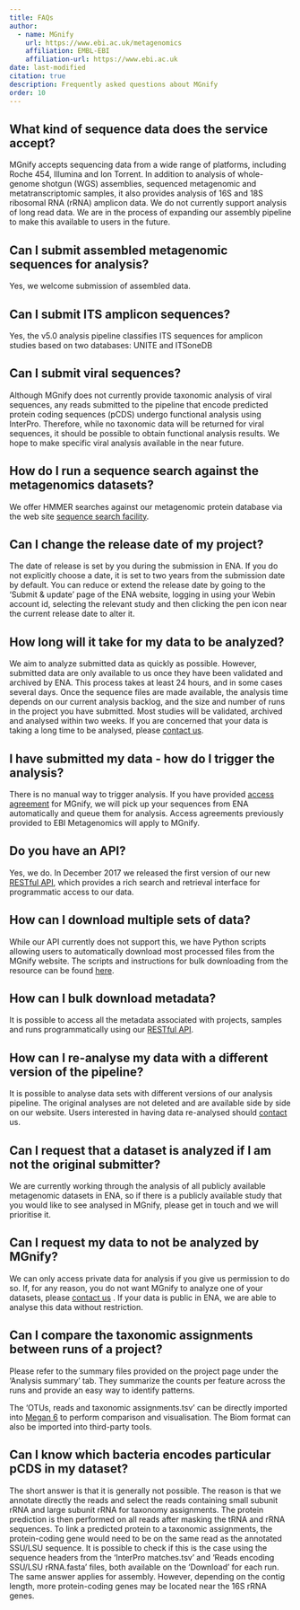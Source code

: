 ```yaml
---
title: FAQs
author: 
  - name: MGnify
    url: https://www.ebi.ac.uk/metagenomics
    affiliation: EMBL-EBI
    affiliation-url: https://www.ebi.ac.uk
date: last-modified
citation: true
description: Frequently asked questions about MGnify
order: 10
---
```


## What kind of sequence data does the service accept?

MGnify accepts sequencing data from a wide range of platforms, including Roche 454, Illumina and Ion Torrent. In addition to analysis of whole-genome shotgun (WGS) assemblies, sequenced metagenomic and metatranscriptomic samples, it also provides analysis of 16S and 18S ribosomal RNA (rRNA) amplicon data. We do not currently support analysis of long read data. We are in the process of expanding our assembly pipeline to make this available to users in the future.

## Can I submit assembled metagenomic sequences for analysis?

Yes, we welcome submission of assembled data.

## Can I submit ITS amplicon sequences?

Yes, the v5.0 analysis pipeline classifies ITS sequences for amplicon studies based on two databases: UNITE and ITSoneDB

## Can I submit viral sequences?

Although MGnify does not currently provide taxonomic analysis of viral sequences, any reads submitted to the pipeline that encode predicted protein coding sequences (pCDS) undergo functional analysis using InterPro. Therefore, while no taxonomic data will be returned for viral sequences, it should be possible to obtain functional analysis results. We hope to make specific viral analysis available in the near future.

## How do I run a sequence search against the metagenomics datasets?

We offer HMMER searches against our metagenomic protein database via the web site [sequence search facility](https://www.ebi.ac.uk/metagenomics/sequence-search/search/phmmer).

## Can I change the release date of my project?

The date of release is set by you during the submission in ENA. If you do not explicitly choose a date, it is set to two years from the submission date by default. You can reduce or extend the release date by going to the ‘Submit & update’ page of the ENA website, logging in using your Webin account id, selecting the relevant study and then clicking the pen icon near the current release date to alter it.

## How long will it take for my data to be analyzed?

We aim to analyze submitted data as quickly as possible. However, submitted data are only available to us once they have been validated and archived by ENA. This process takes at least 24 hours, and in some cases several days. Once the sequence files are made available, the analysis time depends on our current analysis backlog, and the size and number of runs in the project you have submitted. Most studies will be validated, archived and analysed within two weeks. If you are concerned that your data is taking a long time to be analysed, please [contact us](https://www.ebi.ac.uk/about/contact/support/metagenomics).

## I have submitted my data - how do I trigger the analysis?

There is no manual way to trigger analysis. If you have provided [access agreement](https://www.ebi.ac.uk/metagenomics/submit) for MGnify, we will pick up your sequences from ENA automatically and queue them for analysis.
Access agreements previously provided to EBI Metagenomics will apply to MGnify.

## Do you have an API?

Yes, we do. In December 2017 we released the first version of our new [RESTful API](api.md#restapi), which provides a rich search and retrieval interface for programmatic access to our data.

## How can I download multiple sets of data?

While our API currently does not support this, we have Python scripts allowing users to automatically download most processed files from the MGnify website. The scripts and instructions for bulk downloading from the resource can be found [here](https://github.com/ProteinsWebTeam/ebi-metagenomics/wiki/Downloading-results-programmatically).

## How can I bulk download metadata?

It is possible to access all the metadata associated with projects, samples and runs programmatically using our [RESTful API](api.md#restapi).

## How can I re-analyse my data with a different version of the pipeline?

It is possible to analyse data sets with different versions of our analysis pipeline. The original analyses are not deleted and are available side by side on our website. Users interested in having data re-analysed should [contact](https://www.ebi.ac.uk/about/contact/support/metagenomics) us.

## Can I request that a dataset is analyzed if I am not the original submitter?

We are currently working through the analysis of all publicly available metagenomic datasets in ENA, so if there is a publicly available study that you would like to see analysed in MGnify, please get in touch and we will prioritise it.

## Can I request my data to not be analyzed by MGnify?

We can only access private data for analysis if you give us permission to do so. If, for any reason, you do not want MGnify to analyze one of your datasets, please [contact us](https://www.ebi.ac.uk/about/contact/support/metagenomics) .
If your data is public in ENA, we are able to analyse this data without restriction.

## Can I compare the taxonomic assignments between runs of a project?

Please refer to the summary files provided on the project page under the ‘Analysis summary’ tab. They summarize the counts per feature across the runs and provide an easy way to identify patterns.

The ‘OTUs, reads and taxonomic assignments.tsv’ can be directly imported into  [Megan 6](http://ab.inf.uni-tuebingen.de/software/megan6/) to perform comparison and visualisation. The Biom format can also be imported into third-party tools.

## Can I know which bacteria encodes particular pCDS in my dataset?

The short answer is that it is generally not possible. The reason is that we annotate directly the reads and select the reads containing small subunit rRNA and large subunit rRNA for taxonomy assignments. The protein prediction is then performed on all reads after masking the tRNA and rRNA sequences. To link a predicted protein to a taxonomic assignments, the protein-coding gene would need to be on the same read as the annotated SSU/LSU sequence. It is possible to check if this is the case using the sequence headers from the ‘InterPro matches.tsv’ and ‘Reads encoding SSU/LSU rRNA.fasta’ files, both available on the ‘Download’ for each run.
The same answer applies for assembly. However, depending on the contig length, more protein-coding genes may be located near the 16S rRNA genes.
